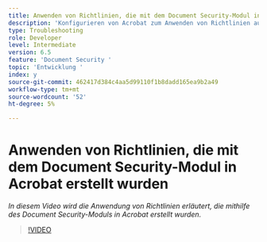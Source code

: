```yaml
---
title: Anwenden von Richtlinien, die mit dem Document Security-Modul in Acrobat erstellt wurden
description: 'Konfigurieren von Acrobat zum Anwenden von Richtlinien auf Dokumente mithilfe von Document Security '
type: Troubleshooting
role: Developer
level: Intermediate
version: 6.5
feature: 'Document Security '
topic: 'Entwicklung '
index: y
source-git-commit: 462417d384c4aa5d99110f1b8dadd165ea9b2a49
workflow-type: tm+mt
source-wordcount: '52'
ht-degree: 5%

---
```



# Anwenden von Richtlinien, die mit dem Document Security-Modul in Acrobat erstellt wurden

*In diesem Video wird die Anwendung von Richtlinien erläutert, die mithilfe des Document Security-Moduls in Acrobat erstellt wurden.*

>[!VIDEO](https://video.tv.adobe.com/v/335486?quality=9&learn=on)
